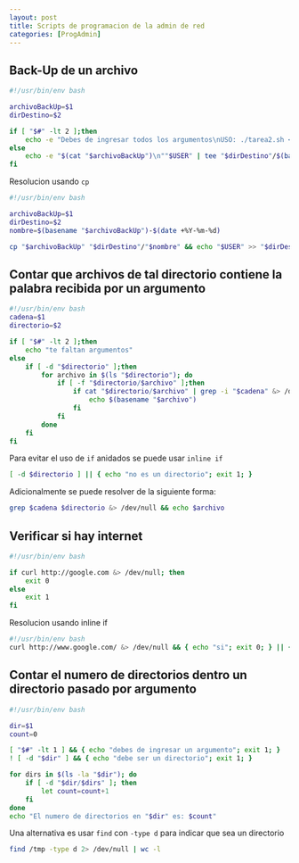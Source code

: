 ```yaml
---
layout: post
title: Scripts de programacion de la admin de red
categories: [ProgAdmin]
---
```



## Back-Up de un archivo

```bash
#!/usr/bin/env bash

archivoBackUp=$1
dirDestino=$2

if [ "$#" -lt 2 ];then
    echo -e "Debes de ingresar todos los argumentos\nUSO: ./tarea2.sh <archivo> <directorio_destino>"
else
    echo -e "$(cat "$archivoBackUp")\n""$USER" | tee "$dirDestino"/$(basename "$archivoBackUp")-$(date +%Y-%m-%d) 1> /dev/null
fi 
```
 
Resolucion usando ```cp```

```bash
#!/usr/bin/env bash

archivoBackUp=$1
dirDestino=$2
nombre=$(basename "$archivoBackUp")-$(date +%Y-%m-%d)

cp "$archivoBackUp" "$dirDestino"/"$nombre" && echo "$USER" >> "$dirDestino"/"$nombre"
```

## Contar que archivos de tal directorio contiene la palabra recibida por un argumento

```bash
#!/usr/bin/env bash
cadena=$1
directorio=$2

if [ "$#" -lt 2 ];then
	echo "te faltan argumentos"
else
    if [ -d "$directorio" ];then
		for archivo in $(ls "$directorio"); do
			if [ -f "$directorio/$archivo" ];then
				if cat "$directorio/$archivo" | grep -i "$cadena" &> /dev/null; then
					echo $(basename "$archivo")
				fi
			fi
		done
	fi
fi
```

Para evitar el uso de ```if``` anidados se puede usar ```inline if```

```bash
[ -d $directorio ] || { echo "no es un directorio"; exit 1; }
```

Adicionalmente se puede resolver de la siguiente forma:

```bash
grep $cadena $directorio &> /dev/null && echo $archivo
```


## Verificar si hay internet

```bash
#!/usr/bin/env bash

if curl http://google.com &> /dev/null; then
	exit 0
else
	exit 1
fi
```

Resolucion usando inline if

```bash
#!/usr/bin/env bash
curl http://www.google.com/ &> /dev/null && { echo "si"; exit 0; } || { echo "no"; exit 1; }
```

## Contar el numero de directorios dentro un directorio pasado por argumento

```bash
#!/usr/bin/env bash

dir=$1
count=0

[ "$#" -lt 1 ] && { echo "debes de ingresar un argumento"; exit 1; }
! [ -d "$dir" ] && { echo "debe ser un directorio"; exit 1; }

for dirs in $(ls -la "$dir"); do
	if [ -d "$dir/$dirs" ]; then
		let count=count+1
	fi
done
echo "El numero de directorios en "$dir" es: $count"

```

Una alternativa es usar ```find``` con ```-type d``` para indicar que sea un directorio

```bash
find /tmp -type d 2> /dev/null | wc -l
```